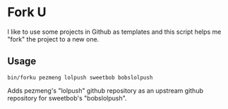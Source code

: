 # Fork U

I like to use some projects in Github as templates and this script helps me "fork" the project to a new one.

## Usage

```
bin/forku pezmeng lolpush sweetbob bobslolpush
```

Adds pezmeng's "lolpush" github repository as an upstream github repository for sweetbob's "bobslolpush".

